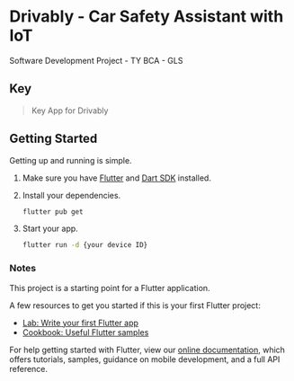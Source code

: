 # Drivably - Car Safety Assistant with IoT

Software Development Project - TY BCA - GLS

## Key

>Key App for Drivably

## Getting Started

Getting up and running is simple.

1. Make sure you have [Flutter](https://flutter.dev/docs/get-started/install) and [Dart SDK](https://dart.dev/get-dart) installed.

2. Install your dependencies.

    ```bash
    flutter pub get
    ```

3. Start your app.

    ```bash
    flutter run -d {your device ID}
    ```

### Notes

This project is a starting point for a Flutter application.

A few resources to get you started if this is your first Flutter project:

- [Lab: Write your first Flutter app](https://flutter.dev/docs/get-started/codelab)
- [Cookbook: Useful Flutter samples](https://flutter.dev/docs/cookbook)

For help getting started with Flutter, view our
[online documentation](https://flutter.dev/docs), which offers tutorials,
samples, guidance on mobile development, and a full API reference.
